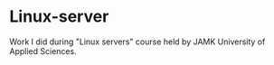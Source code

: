 # Linux-server
Work I did during "Linux servers" course held by JAMK University of Applied Sciences.
